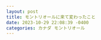 ```yaml
---
layout: post
title: モントリオールに来て変わったこと
date: 2023-10-29 22:08:39 -0400
categories: カナダ モントリオール
---
```


